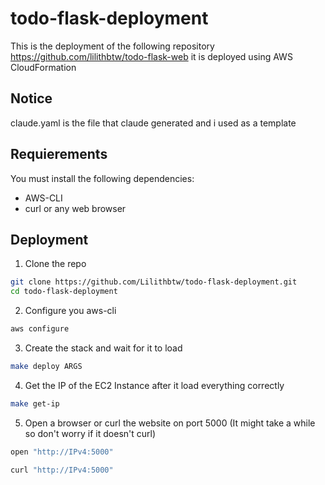 # todo-flask-deployment
This is the deployment of the following repository https://github.com/lilithbtw/todo-flask-web it is deployed using AWS CloudFormation


## Notice
claude.yaml is the file that claude generated and i used as a template

## Requierements
You must install the following dependencies:
- AWS-CLI
- curl or any web browser

## Deployment

1. Clone the repo
```bash
git clone https://github.com/Lilithbtw/todo-flask-deployment.git
cd todo-flask-deployment
```

2. Configure you aws-cli
```bash
aws configure
```

3. Create the stack and wait for it to load
```bash
make deploy ARGS
```

4. Get the IP of the EC2 Instance after it load everything correctly
```bash
make get-ip
```

5. Open a browser or curl the website on port 5000 (It might take a while so don't worry if it doesn't curl)
```bash
open "http://IPv4:5000"
```
```bash
curl "http://IPv4:5000"
```